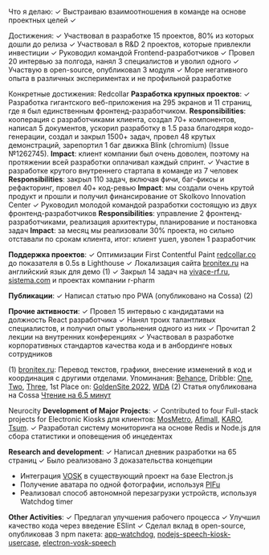 Что я делаю:
✓ Выстраиваю взаимоотношения в команде на основе проектных целей
✓ 


Достижения:
✓ Участвовал в разработке 15 проектов, 80% из которых дошли до релиза
✓ Участвовал в R&D 2 проектов, которые привлекли инвестиции
✓ Руководил командой Frontend-разработчиков
✓ Провел 20 интервью за полгода, нанял 3 специалистов и уволил одного
✓ Участвую в open-source, опубликовал 3 модуля
✓ Море негативного опыта в различных экспериментах и не профильной разработке

Конкретные достижения:
Redcollar
**Разработка крупных проектов**:
✓ Разработка гигантского веб-приложения на 295 экранов и 11 страниц, где я был единственным фронтенд-разработчиком.
    **Responsibilities**: кооперация с разработчиками клиента, создал 70+ компонентов, написал 5 документов,
    ускорил разработку в 1.5 раза благодяря кодо-генерации, создал и закрыл 1500+ задач, провел 48 крутых демонстраций,
    зарепортил 1 баг движка Blink (chromium) (Issue №1262745).
    **Impact**: клиент компании был очень доволен, поэтому на протяжении всей разработки оплачивал каждый спринт.
✓ Участие в разработке крутого внутреннего стартапа в команде из 7 человек
    **Responsibilities**: закрыл 110 задач, включая фичи, баг-фиксы и рефакторинг, провел 40+ код-ревью
    **Impact**: мы создали очень крутой продукт и прошли и получил финансирование от Skolkovo Innovation Center
✓ Руководил молодой командой разработки состоящую из двух фронтенд-разработчиков
    **Responsibilities**: управление 2 фронтенд-разработчиками, реализация архитектуры, планирование и постановка задач
    **Impact**: за месяц мы реализовали 30% проекта, но сильно отставали по срокам клиента, итог: клиент ушел, уволен 1 разработчик

**Поддержка проектов**:
✓ Оптимизации First Contentful Paint [redcollar.co](https://redcollar.co/) до показателя в 0.5s в Lighthouse
✓ Локализация сайта [bronitex.ru](https://bronitex.ru/) на английский язык для демо (1)
✓ Закрыл 14 задач на [vivace-rf.ru](https://vivace-rf.ru/), [sistema.com](https://sistema.com/) и проектах компании r-pharm

**Публикации**:
✓ Написал статью про PWA (опубликовано на Cossa) (2)

**Прочие активности**:
✓ Провел 15 интервью с кандидатами на должность React разработчика
✓ Нанял троих талантливых специалистов, и получил опыт увольнения одного из них
✓ Прочитал 2 лекции на внутренних конференциях
✓ Участвовал в разработке корпоративных стандартов качества кода и в анбординге новых сотрудников

(1) [bronitex.ru](https://bronitex.ru/): Перевод текстов, графики, внесение изменений в код и координация с другими отделами.
    Упоминания: [Behance](https://www.behance.net/gallery/169838265/Bronitex-Glove-Maker-with-Smartphone-Vibe?tracking_source=search_projects|bronitex), Dribble: [One](https://dribbble.com/shots/21665489-Down-to-a-Thread-Impeccable-3D-for-Glove-Maker-Bronitex), [Two](https://dribbble.com/shots/21503782-Bronitex-Flagship-Smartphone-Vibe-for-Work-Gloves-Store), [Three](https://dribbble.com/shots/21633308-Bronitex-Smooth-Store-to-Sell-Work-Gloves-Online), 1st Place on: [GoldenSite 2022](https://2022.goldensite.ru/work/best-design-company-services/9050/), [WDA](https://workspace.ru/awards/cases/korporativnyy-sayt-dlya-proizvoditelya-perchatok-bronitex/)
(2) Статья опубликована на Cossa [Чтение на 6.5 минут](https://www.cossa.ru/special/mobile/308554/)


Neurocity
**Development of Major Projects**:
✓ Contributed to four Full-stack projects for Electronic Kiosks для клиентов: [MosMetro](https://mosmetro.ru/), [Afimall](https://afimall.ru/), [KARO](https://karofilm.ru/), [Tsum](https://www.tsum.ru/).
✓ Разработал систему мониторинга на основе Redis и Node.js для сбора статистики и оповещения об инцедентах

**Research and development**:
✓ Написал дневник разработки на 65 страниц
✓ Было реализовано 3 доказательства концепции
- Интеграция [VOSK](https://alphacephei.com/vosk/) в существующий проект на базе Electron.js
- Получение аватара по одной фотографии, используя [PIFu](https://shunsukesaito.github.io/PIFu/)
- Реализовал способ автономной перезагрузки устройств, используя Watchdog timer

**Other Activities**:
✓ Предлагал улучшения рабочего процесса
✓ Улучшил качество кода через введение ESlint
✓ Сделал вклад в open-source, опубликовав 3 npm пакета: [app-watchdog](https://www.npmjs.com/package/app-watchdog), [nodejs-speech-kiosk-usercase](https://www.npmjs.com/package/nodejs-speech-kiosk-usercase), [electron-vosk-speech](https://www.npmjs.com/package/electron-vosk-speech)
